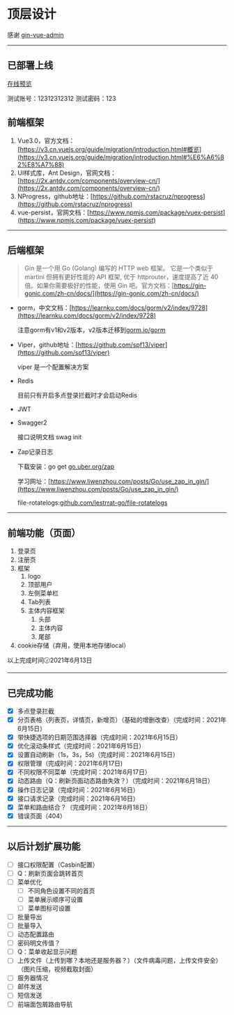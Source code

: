 # 顶层设计

感谢 [gin-vue-admin](https://www.gin-vue-admin.com/)

---

## **已部署上线**

 [在线预览](http://iadmin.xyz/)

测试账号：12312312312 测试密码：123

## 前端框架

1. Vue3.0，官方文档：[https://v3.cn.vuejs.org/guide/migration/introduction.html#概览](https://v3.cn.vuejs.org/guide/migration/introduction.html#%E6%A6%82%E8%A7%88)
2. UI样式库，Ant Design，官网文档：[https://2x.antdv.com/components/overview-cn/](https://2x.antdv.com/components/overview-cn/)
3. NProgress，github地址：[https://github.com/rstacruz/nprogress](https://github.com/rstacruz/nprogress)
4. vue-persist，官网文档：[https://www.npmjs.com/package/vuex-persist](https://www.npmjs.com/package/vuex-persist)

---

## 后端框架

> Gin 是一个用 Go (Golang) 编写的 HTTP web 框架。 它是一个类似于 martini 但拥有更好性能的 API 框架, 优于 httprouter，速度提高了近 40 倍。如果你需要极好的性能，使用 Gin 吧。官方文档：[https://gin-gonic.com/zh-cn/docs/](https://gin-gonic.com/zh-cn/docs/)

- gorm，中文文档：[https://learnku.com/docs/gorm/v2/index/9728](https://learnku.com/docs/gorm/v2/index/9728)

    注意gorm有v1和v2版本，v2版本迁移到[gorm.io/gorm](http://gorm.io/gorm)

- Viper，github地址：[https://github.com/spf13/viper](https://github.com/spf13/viper)

    viper 是一个配置解决方案

- Redis

    目前只有开启多点登录拦截时才会启动Redis

- JWT
- Swagger2

    接口说明文档   swag init

- Zap记录日志

    下载安装：go get [go.uber.org/zap](http://go.uber.org/zap)

    学习网址：[https://www.liwenzhou.com/posts/Go/use_zap_in_gin/](https://www.liwenzhou.com/posts/Go/use_zap_in_gin/)

    file-rotatelogs:[github.com/lestrrat-go/file-rotatelogs](http://github.com/lestrrat-go/file-rotatelogs)

---

## 前端功能（页面）

1. 登录页
2. 注册页
3. 框架
    1. logo
    2. 顶部用户
    3. 左侧菜单栏
    4. Tab列表
    5. 主体内容框架
        1. 头部
        2. 主体内容
        3. 尾部
4. cookie存储（弃用，使用本地存储local）

以上完成时间🕝2021年6月13日

---

## 已完成功能

- [x]  多点登录拦截
- [x]  分页表格（列表页，详情页，新增页）（基础的增删改查）（完成时间：2021年6月15日）
- [x]  带快捷选项的日期范围选择器（完成时间：2021年6月15日）
- [x]  优化滚动条样式（完成时间：2021年6月15日）
- [x]  设置自动刷新（1s，3s，5s)（完成时间：2021年6月15日）
- [x]  权限管理（完成时间：2021年6月17日)
- [x]  不同权限不同菜单（完成时间：2021年6月17日）
- [x]  动态路由（Q：刷新页面动态路由失效？）（完成时间：2021年6月18日）
- [x]  操作日志记录（完成时间：2021年6月16日）
- [x]  接口请求记录（完成时间：2021年6月16日）
- [x]  菜单和路由结合？（完成时间：2021年6月18日）
- [x]  错误页面（404）

---

## 以后计划扩展功能

- [ ]  接口权限配置（Casbin配置）
- [ ]  Q：刷新页面会跳转首页
- [ ]  菜单优化
    - [ ]  不同角色设置不同的首页
    - [ ]  菜单展示顺序可设置
    - [ ]  菜单图标可设置
- [ ]  批量导出
- [ ]  批量导入
- [ ]  动态配置路由
- [ ]  密码明文传值？
- [ ]  Q：菜单收起显示问题
- [ ]  上传文件（上传到哪？本地还是服务器？）（文件病毒问题，上传文件安全）（图片压缩，视频截取封面）
- [ ]  服务器情况
- [ ]  邮件发送
- [ ]  短信发送
- [ ]  前端面包屑路由导航